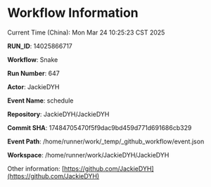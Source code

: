 # Workflow Information

Current Time (China): Mon Mar 24 10:25:23 CST 2025  

**RUN_ID**: 14025866717  

**Workflow**: Snake  

**Run Number**: 647  

**Actor**: JackieDYH  

**Event Name**: schedule  

**Repository**: JackieDYH/JackieDYH  

**Commit SHA**: 17484705470f5f9dac9bd459d771d691686cb329  

**Event Path**: /home/runner/work/_temp/_github_workflow/event.json  

**Workspace**: /home/runner/work/JackieDYH/JackieDYH  

Other information: [https://github.com/JackieDYH](https://github.com/JackieDYH)
